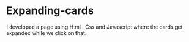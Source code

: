 # Expanding-cards
I developed a page using Html , Css and Javascript where the cards get expanded while we click on that.
